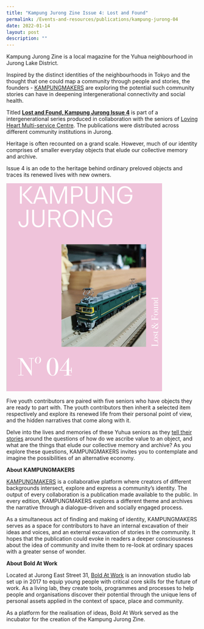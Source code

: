 ```yaml
---
title: "Kampung Jurong Zine Issue 4: Lost and Found"
permalink: /Events-and-resources/publications/kampung-jurong-04
date: 2022-01-14
layout: post
description: ""
---
```

Kampung Jurong Zine is a local magazine for the Yuhua neighbourhood in Jurong Lake District.

Inspired by the distinct identities of the neighbourhoods in Tokyo and the thought that one could map a community through people and stories, the founders - [KAMPUNGMAKERS](https://aboldkampung.wixsite.com/kampung) are exploring the potential such community stories can have in deepening intergenerational connectivity and social health.

Titled [**Lost and Found, Kampung Jurong Issue 4**](https://aboldkampung.wixsite.com/kampung/issue-3) is part of a intergenerational series produced in collaboration with the seniors of [Loving Heart Multi-service Centre](https://lovingheart.org.sg/). The publications were distributed across different community institutions in Jurong.

Heritage is often recounted on a grand scale. However, much of our identity comprises of smaller everyday objects that elude our collective memory and archive. 

Issue 4 is an ode to the heritage behind ordinary preloved objects and traces its renewed lives with new owners. 

![Alt text for image on Isomer site](/images/KampungJurong04.jpg)

Five youth contributors are paired with five seniors who have objects they are ready to part with. The youth contributors then inherit a selected item respectively and explore its renewed life from their personal point of view, and the hidden narratives that come along with it. 

Delve into the lives and memories of these Yuhua seniors as they [tell their stories](https://aboldkampung.wixsite.com/kampung/issue-3) around the questions of how do we ascribe value to an object, and what are the things that elude our collective memory and archive? As you 
explore these questions, KAMPUNGMAKERS invites you to contemplate and imagine the possibilities of an alternative economy. 

**About KAMPUNGMAKERS**

[KAMPUNGMAKERS](https://aboldkampung.wixsite.com/kampung) is a collaborative platform where creators of different backgrounds intersect, explore and express a community’s identity. The output of every collaboration is a publication made available to the public. In every edition, KAMPUNGMAKERS explores a different theme and archives the narrative through a dialogue-driven and socially engaged process.

As a simultaneous act of finding and making of identity, KAMPUNGMAKERS serves as a space for contributors to have an internal excavation of their ideas and voices, and an external excavation of stories in the community. It hopes that the publication could evoke in readers a deeper consciousness about the idea of community and invite them to re-look at ordinary spaces with a greater sense of wonder.

**About Bold At Work**

Located at Jurong East Street 31, [Bold At Work](https://www.boldatwork.sg/) is an innovation studio lab set up in 2017 to equip young people with critical core skills for the future of work. As a living lab, they create tools, programmes and processes to help people and organisations discover their potential through the unique lens of personal assets applied in the context of space, place and community.

As a platform for the realisation of ideas, Bold At Work served as the incubator for the creation of the Kampung Jurong Zine.
